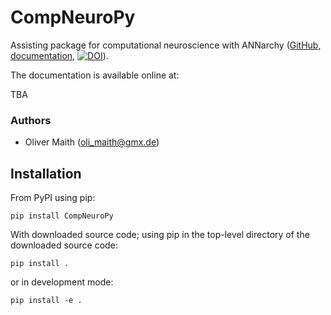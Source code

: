 # CompNeuroPy
Assisting package for computational neuroscience with ANNarchy ([GitHub](https://github.com/ANNarchy/ANNarchy), [documentation](https://annarchy.github.io/), [![DOI](https://zenodo.org/badge/57382690.svg)](https://zenodo.org/badge/latestdoi/57382690)).

The documentation is available online at:

TBA

### Authors

* Oliver Maith (oli_maith@gmx.de)


## Installation

From PyPI using pip:

```
pip install CompNeuroPy
```

With downloaded source code; using pip in the top-level directory of the downloaded source code:

```
pip install .
```

or in development mode:

```
pip install -e .
```
